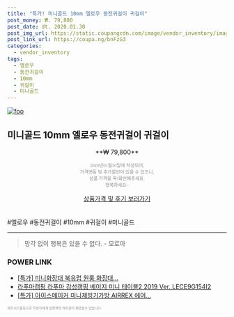 ```yaml
--- 
title: "특가! 미니골드 10mm 엘로우 동전귀걸이 귀걸이" 
post_money: ₩. 79,800 
post_date: dt. 2020.01.30 
post_img_url: https://static.coupangcdn.com/image/vendor_inventory/images/2019/02/10/17/4/255ec65e-8c29-49c8-8496-2da8dfe65b30.jpg 
post_link_url: https://coupa.ng/bnFzG3 
categories: 
  - vendor_inventory 
tags: 
  - 엘로우 
  - 동전귀걸이 
  - 10mm 
  - 귀걸이 
  - 미니골드 
--- 
```

[![foo](https://static.coupangcdn.com/image/vendor_inventory/images/2019/02/10/17/4/255ec65e-8c29-49c8-8496-2da8dfe65b30.jpg)](https://coupa.ng/bnFzG3) 

## 미니골드 10mm 엘로우 동전귀걸이 귀걸이 
<p style="text-align: center;">**₩ 79,800**</p> 
<p style="text-align: center;"><span style="color: #898c8f; font-family: Georgia,Times,serif; font-size: 0.75em;">2020년01월30일에 작성되어, <br>가격변동 및 추가할인이 있을 수 있으니,<br> 상품 가격을 꼭!확인해주세요.<br>행복하세요~</span> 
</p>	 
<div markdown="0" style="text-align: center;"><a href="https://coupa.ng/bnFzG3" class="btn btn--success">상품가격 및 후기 보러가기</a></div> 
<br><br> 
  #엘로우 #동전귀걸이 #10mm #귀걸이 #미니골드 
<hr> 

> 망각 없이 행복은 있을 수 없다. - 모로아 


### POWER LINK

* <a href="https://blog.naver.com/an0733/221787944313" target="_blank">[특가] 미니화장대 북유럽 원룸 화장대...</a>
* <a href="https://blog.naver.com/santokki14/221784910016" target="_blank">라푸마캠핑 라푸마 감성캠핑 베이지 미니 테이블2 2019 Ver. LECE9G154I2</a>
* <a href="https://blog.naver.com/santokki14/221790429551" target="_blank">[특가] 아이스메이커 미니제빙기가방 AIRREX 에어...</a>

<span style="color: #898c8f; font-family: Georgia,Times,serif; font-size: 0.55em;">파트너스활동으로 작성자에게 일정액의 커미션이 제공될수 있습니다.</span> 
